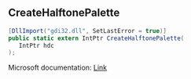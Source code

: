 ## CreateHalftonePalette

```csharp
[DllImport("gdi32.dll", SetLastError = true)]
public static extern IntPtr CreateHalftonePalette(
   IntPtr hdc
);
```

Microsoft documentation: [Link](https://docs.microsoft.com/en-us/windows/win32/api/wingdi/nf-wingdi-createhalftonepalette)
